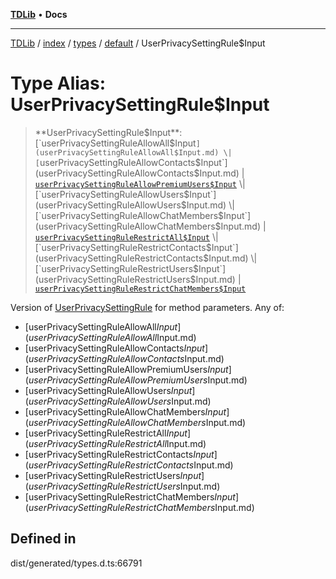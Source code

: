 [**TDLib**](../../../../../../README.md) • **Docs**

***

[TDLib](../../../../../../modules.md) / [index](../../../../../README.md) / [types](../../../README.md) / [default](../README.md) / UserPrivacySettingRule$Input

# Type Alias: UserPrivacySettingRule$Input

> **UserPrivacySettingRule$Input**: [`userPrivacySettingRuleAllowAll$Input`](userPrivacySettingRuleAllowAll$Input.md) \| [`userPrivacySettingRuleAllowContacts$Input`](userPrivacySettingRuleAllowContacts$Input.md) \| [`userPrivacySettingRuleAllowPremiumUsers$Input`](userPrivacySettingRuleAllowPremiumUsers$Input.md) \| [`userPrivacySettingRuleAllowUsers$Input`](userPrivacySettingRuleAllowUsers$Input.md) \| [`userPrivacySettingRuleAllowChatMembers$Input`](userPrivacySettingRuleAllowChatMembers$Input.md) \| [`userPrivacySettingRuleRestrictAll$Input`](userPrivacySettingRuleRestrictAll$Input.md) \| [`userPrivacySettingRuleRestrictContacts$Input`](userPrivacySettingRuleRestrictContacts$Input.md) \| [`userPrivacySettingRuleRestrictUsers$Input`](userPrivacySettingRuleRestrictUsers$Input.md) \| [`userPrivacySettingRuleRestrictChatMembers$Input`](userPrivacySettingRuleRestrictChatMembers$Input.md)

Version of [UserPrivacySettingRule](UserPrivacySettingRule.md) for method parameters.
Any of:
- [userPrivacySettingRuleAllowAll$Input](userPrivacySettingRuleAllowAll$Input.md)
- [userPrivacySettingRuleAllowContacts$Input](userPrivacySettingRuleAllowContacts$Input.md)
- [userPrivacySettingRuleAllowPremiumUsers$Input](userPrivacySettingRuleAllowPremiumUsers$Input.md)
- [userPrivacySettingRuleAllowUsers$Input](userPrivacySettingRuleAllowUsers$Input.md)
- [userPrivacySettingRuleAllowChatMembers$Input](userPrivacySettingRuleAllowChatMembers$Input.md)
- [userPrivacySettingRuleRestrictAll$Input](userPrivacySettingRuleRestrictAll$Input.md)
- [userPrivacySettingRuleRestrictContacts$Input](userPrivacySettingRuleRestrictContacts$Input.md)
- [userPrivacySettingRuleRestrictUsers$Input](userPrivacySettingRuleRestrictUsers$Input.md)
- [userPrivacySettingRuleRestrictChatMembers$Input](userPrivacySettingRuleRestrictChatMembers$Input.md)

## Defined in

dist/generated/types.d.ts:66791
